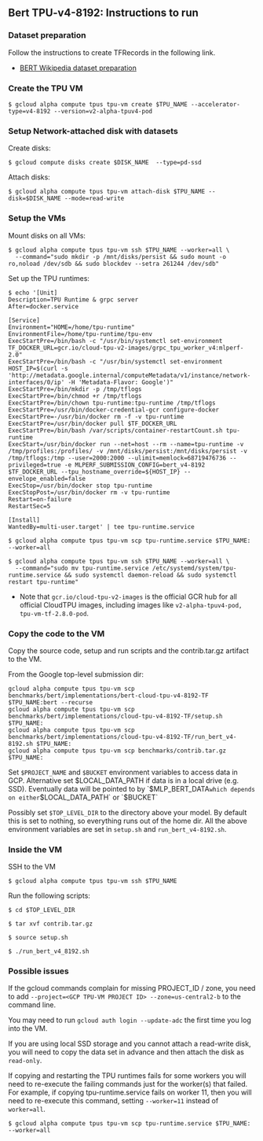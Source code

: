
## Bert TPU-v4-8192: Instructions to run

### Dataset preparation

Follow the instructions to create TFRecords in the following link.

*   [BERT Wikipedia dataset preparation](https://github.com/mlperf/training/tree/master/language_model/tensorflow/bert#download-and-preprocess-datasets)

### Create the TPU VM
```
$ gcloud alpha compute tpus tpu-vm create $TPU_NAME --accelerator-type=v4-8192 --version=v2-alpha-tpuv4-pod
```

### Setup Network-attached disk with datasets

Create disks:

```
$ gcloud compute disks create $DISK_NAME  --type=pd-ssd
```

Attach disks:

```
$ gcloud alpha compute tpus tpu-vm attach-disk $TPU_NAME --disk=$DISK_NAME --mode=read-write
```


### Setup the VMs

Mount disks on all VMs:

```
$ gcloud alpha compute tpus tpu-vm ssh $TPU_NAME --worker=all \
  --command="sudo mkdir -p /mnt/disks/persist && sudo mount -o ro,noload /dev/sdb && sudo blockdev --setra 261244 /dev/sdb"
```

Set up the TPU runtimes:

```
$ echo '[Unit]
Description=TPU Runtime & grpc server
After=docker.service

[Service]
Environment="HOME=/home/tpu-runtime"
EnvironmentFile=/home/tpu-runtime/tpu-env
ExecStartPre=/bin/bash -c "/usr/bin/systemctl set-environment TF_DOCKER_URL=gcr.io/cloud-tpu-v2-images/grpc_tpu_worker_v4:mlperf-2.0"
ExecStartPre=/bin/bash -c "/usr/bin/systemctl set-environment HOST_IP=$(curl -s 'http://metadata.google.internal/computeMetadata/v1/instance/network-interfaces/0/ip' -H 'Metadata-Flavor: Google')"
ExecStartPre=/bin/mkdir -p /tmp/tflogs
ExecStartPre=/bin/chmod +r /tmp/tflogs
ExecStartPre=/bin/chown tpu-runtime:tpu-runtime /tmp/tflogs
ExecStartPre=/usr/bin/docker-credential-gcr configure-docker
ExecStartPre=-/usr/bin/docker rm -f -v tpu-runtime
ExecStartPre=/usr/bin/docker pull $TF_DOCKER_URL
ExecStartPre=/bin/bash /var/scripts/container-restartCount.sh tpu-runtime
ExecStart=/usr/bin/docker run --net=host --rm --name=tpu-runtime -v /tmp/profiles:/profiles/ -v /mnt/disks/persist:/mnt/disks/persist -v /tmp/tflogs:/tmp --user=2000:2000 --ulimit=memlock=68719476736 --privileged=true -e MLPERF_SUBMISSION_CONFIG=bert_v4-8192 $TF_DOCKER_URL --tpu_hostname_override=${HOST_IP} --envelope_enabled=false
ExecStop=/usr/bin/docker stop tpu-runtime
ExecStopPost=/usr/bin/docker rm -v tpu-runtime
Restart=on-failure
RestartSec=5

[Install]
WantedBy=multi-user.target' | tee tpu-runtime.service

$ gcloud alpha compute tpus tpu-vm scp tpu-runtime.service $TPU_NAME: --worker=all

$ gcloud alpha compute tpus tpu-vm ssh $TPU_NAME --worker=all \
  --command="sudo mv tpu-runtime.service /etc/systemd/system/tpu-runtime.service && sudo systemctl daemon-reload && sudo systemctl restart tpu-runtime"

```
* Note that `gcr.io/cloud-tpu-v2-images` is the official GCR hub for all official CloudTPU images, including images like `v2-alpha-tpuv4-pod, tpu-vm-tf-2.8.0-pod`.

### Copy the code to the VM

Copy the source code, setup and run scripts and the contrib.tar.gz artifact to the VM.

From the Google top-level submission dir:
```
gcloud alpha compute tpus tpu-vm scp benchmarks/bert/implementations/bert-cloud-tpu-v4-8192-TF $TPU_NAME:bert --recurse
gcloud alpha compute tpus tpu-vm scp benchmarks/bert/implementations/cloud-tpu-v4-8192-TF/setup.sh $TPU_NAME:
gcloud alpha compute tpus tpu-vm scp benchmarks/bert/implementations/cloud-tpu-v4-8192-TF/run_bert_v4-8192.sh $TPU_NAME:
gcloud alpha compute tpus tpu-vm scp benchmarks/contrib.tar.gz $TPU_NAME:
```

Set `$PROJECT_NAME` and `$BUCKET` environment variables to access data in GCP.
Alternative set $LOCAL_DATA_PATH if data is in a local drive (e.g. SSD).
Eventually data will be pointed to by `$MLP_BERT_DATA` which depends on either
`$LOCAL_DATA_PATH` or `$BUCKET`

Possibly set `$TOP_LEVEL_DIR` to the directory above your model. By default this is set to nothing, so everything runs out of the home dir.
All the above environment variables are set in `setup.sh` and `run_bert_v4-8192.sh`.

### Inside the VM

SSH to the VM

```
$ gcloud alpha compute tpus tpu-vm ssh $TPU_NAME
```

Run the following scripts:

```
$ cd $TOP_LEVEL_DIR

$ tar xvf contrib.tar.gz

$ source setup.sh

$ ./run_bert_v4_8192.sh
```

### Possible issues

If the gcloud commands complain for missing PROJECT_ID / zone, you need to add `--project=<GCP TPU-VM PROJECT ID> --zone=us-central2-b` to the command line.

You may need to run `gcloud auth login --update-adc` the first time you log into the VM.

If you are using local SSD storage and you cannot attach a read-write disk, you will need to copy the data set in advance and then attach the disk as `read-only`.

If copying and restarting the TPU runtimes fails for some workers you will need to re-execute the failing commands just for the worker(s) that failed.
For example, if copying tpu-runtime.service fails on worker 11, then you will need to re-execute this command, setting `--worker=11` instead of `worker=all`.

```$ gcloud alpha compute tpus tpu-vm scp tpu-runtime.service $TPU_NAME: --worker=all```
